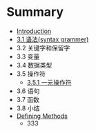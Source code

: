 # Summary

* [Introduction](README.md)
* [3.1 语法(syntax grammer)](docs/ch3/syntax.md)
* 3.2 关键字和保留字
* 3.3 变量
* 3.4 数据类型
* 3.5 操作符
   * [3.5.1 一元操作符](351_yi_yuan_cao_zuo_fu.md)
* 3.6 语句
* 3.7 函数
* 3.8 小结
* [Defining Methods](methods.md)
   * 333

